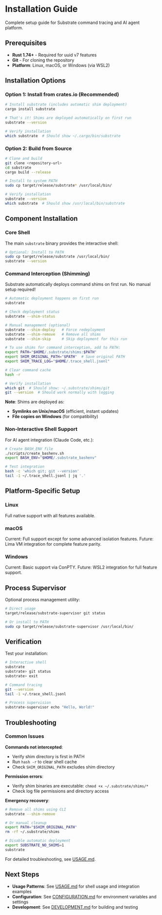 # Installation Guide

Complete setup guide for Substrate command tracing and AI agent platform.

## Prerequisites

- **Rust 1.74+** - Required for uuid v7 features
- **Git** - For cloning the repository
- **Platform**: Linux, macOS, or Windows (via WSL2)

## Installation Options

### Option 1: Install from crates.io (Recommended)

```bash
# Install substrate (includes automatic shim deployment)
cargo install substrate

# That's it! Shims are deployed automatically on first run
substrate --version

# Verify installation
which substrate  # Should show ~/.cargo/bin/substrate
```

### Option 2: Build from Source

```bash
# Clone and build
git clone <repository-url>
cd substrate
cargo build --release

# Install to system PATH
sudo cp target/release/substrate* /usr/local/bin/

# Verify installation
substrate --version
which substrate  # Should show /usr/local/bin/substrate
```

## Component Installation

### Core Shell

The main `substrate` binary provides the interactive shell:

```bash
# Optional: Install to PATH
sudo cp target/release/substrate /usr/local/bin/
substrate --version
```

### Command Interception (Shimming)

Substrate automatically deploys command shims on first run. No manual setup required!

```bash
# Automatic deployment happens on first run
substrate

# Check deployment status
substrate --shim-status

# Manual management (optional)
substrate --shim-deploy   # Force redeployment
substrate --shim-remove   # Remove all shims
substrate --shim-skip     # Skip deployment for this run

# To use shims for command interception, add to PATH:
export PATH="$HOME/.substrate/shims:$PATH"
export SHIM_ORIGINAL_PATH="$PATH"  # Save original PATH
export SHIM_TRACE_LOG="$HOME/.trace_shell.jsonl"

# Clear command cache
hash -r

# Verify installation
which git  # Should show: ~/.substrate/shims/git
git --version  # Should work normally with logging
```

**Note**: Shims are deployed as:
- **Symlinks on Unix/macOS** (efficient, instant updates)
- **File copies on Windows** (for compatibility)

### Non-Interactive Shell Support

For AI agent integration (Claude Code, etc.):

```bash
# Create BASH_ENV file
./scripts/create_bashenv.sh
export BASH_ENV="$HOME/.substrate_bashenv"

# Test integration
bash -c 'which git; git --version'
tail -1 ~/.trace_shell.jsonl | jq '.'
```

## Platform-Specific Setup

### Linux

Full native support with all features available.

### macOS

Current: Full support except for some advanced isolation features.
Future: Lima VM integration for complete feature parity.

### Windows

Current: Basic support via ConPTY.
Future: WSL2 integration for full feature support.

## Process Supervisor

Optional process management utility:

```bash
# Direct usage
target/release/substrate-supervisor git status

# Or install to PATH
sudo cp target/release/substrate-supervisor /usr/local/bin/
```

## Verification

Test your installation:

```bash
# Interactive shell
substrate
substrate> git status
substrate> exit

# Command tracing
git --version
tail -1 ~/.trace_shell.jsonl

# Process supervision
substrate-supervisor echo "Hello, World!"
```

## Troubleshooting

### Common Issues

**Commands not intercepted**:
- Verify shim directory is first in PATH
- Run `hash -r` to clear shell cache
- Check `SHIM_ORIGINAL_PATH` excludes shim directory

**Permission errors**:
- Verify shim binaries are executable: `chmod +x ~/.substrate/shims/*`
- Check log file permissions and directory access

**Emergency recovery**:
```bash
# Remove all shims using CLI
substrate --shim-remove

# Or manual cleanup
export PATH="$SHIM_ORIGINAL_PATH"
rm -rf ~/.substrate/shims

# Disable automatic deployment
export SUBSTRATE_NO_SHIMS=1
substrate
```

For detailed troubleshooting, see [USAGE.md](USAGE.md#troubleshooting).

## Next Steps

- **Usage Patterns**: See [USAGE.md](USAGE.md) for shell usage and integration examples
- **Configuration**: See [CONFIGURATION.md](CONFIGURATION.md) for environment variables and settings
- **Development**: See [DEVELOPMENT.md](DEVELOPMENT.md) for building and testing